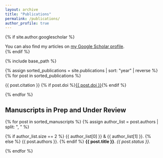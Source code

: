 ```yaml
---
layout: archive
title: "Publications"
permalink: /publications/
author_profile: true
---
```


{% if site.author.googlescholar %}
  <div class="wordwrap">You can also find my articles on <a href="{{site.author.googlescholar}}">my Google Scholar profile</a>.</div>
{% endif %}

{% include base_path %}

<!-- ## Published Papers -->

{% assign sorted_publications = site.publications | sort: "year" | reverse %}
{% for post in sorted_publications %}
  <p>{{ post.citation }} {% if post.doi %}<a href="{{ post.doi }}" target="_blank">{{ post.doi }}</a>{% endif %}</p>
{% endfor %}


## Manuscripts in Prep and Under Review

{% for post in sorted_manuscripts %}
  {% assign author_list = post.authors | split: ", " %}
  <p>
    {% if author_list.size == 2 %}
      {{ author_list[0] }} & {{ author_list[1] }}.
    {% else %}
      {{ post.authors }}.
    {% endif %}
    <b>{{ post.title }}</b>. <i>{{ post.status }}</i>.
  </p>
{% endfor %}

